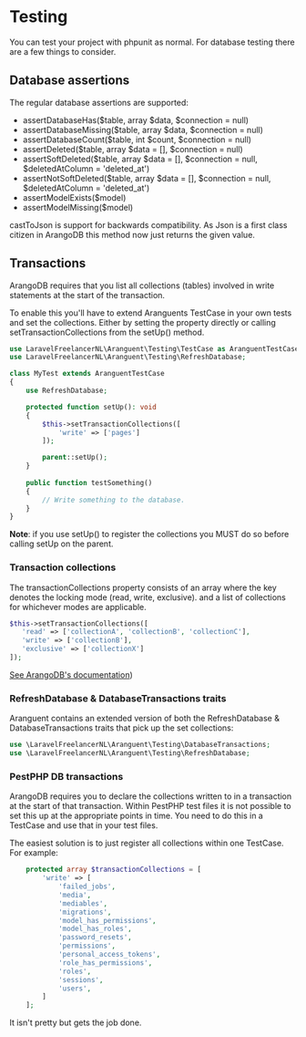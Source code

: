 # Testing
You can test your project with phpunit as normal. For database testing there are a few things to consider.

## Database assertions
The regular database assertions are supported:

- assertDatabaseHas($table, array $data, $connection = null)
- assertDatabaseMissing($table, array $data, $connection = null)
- assertDatabaseCount($table, int $count, $connection = null)
- assertDeleted($table, array $data = [], $connection = null)
- assertSoftDeleted($table, array $data = [], $connection = null, $deletedAtColumn = 'deleted_at')
- assertNotSoftDeleted($table, array $data = [], $connection = null, $deletedAtColumn = 'deleted_at')
- assertModelExists($model)
- assertModelMissing($model)

castToJson is support for backwards compatibility. As Json is a first class citizen in ArangoDB this method now just 
returns the given value.

## Transactions
ArangoDB requires that you list all collections (tables) involved in write statements at the start of the transaction.

To enable this you'll have to extend Aranguents TestCase in your own tests and set the collections. Either by setting
the property directly or calling setTransactionCollections from the setUp() method.
```php
use LaravelFreelancerNL\Aranguent\Testing\TestCase as AranguentTestCase;
use LaravelFreelancerNL\Aranguent\Testing\RefreshDatabase;

class MyTest extends AranguentTestCase
{
    use RefreshDatabase;

    protected function setUp(): void
    {
        $this->setTransactionCollections([
            'write' => ['pages']
        ]);

        parent::setUp();
    }
    
    public function testSomething()
    {
        // Write something to the database.
    }
}
 ```
**Note**: if you use setUp() to register the collections you MUST do so before calling setUp on the parent.

### Transaction collections
The transactionCollections property consists of an array where the key denotes the locking mode (read, write, exclusive).
and a list of collections for whichever modes are applicable.
 ```php 
 $this->setTransactionCollections([
    'read' => ['collectionA', 'collectionB', 'collectionC'],
    'write' => ['collectionB'],
    'exclusive' => ['collectionX']
]);
```
[See ArangoDB's documentation](https://www.arangodb.com/docs/3.8/transactions-locking-and-isolation.html))

### RefreshDatabase & DatabaseTransactions traits
Aranguent contains an extended version of both the RefreshDatabase & DatabaseTransactions traits that pick up the set
collections:
 ```php 
use \LaravelFreelancerNL\Aranguent\Testing\DatabaseTransactions;
use \LaravelFreelancerNL\Aranguent\Testing\RefreshDatabase;
```

### PestPHP DB transactions
ArangoDB requires you to declare the collections written to in a transaction at the start of that transaction.
Within PestPHP test files it is not possible to set this up at the appropriate points in time. You need to do this
in a TestCase and use that in your test files.

The easiest solution is to just register all collections within one TestCase.
For example:
```php
    protected array $transactionCollections = [
        'write' => [
            'failed_jobs',
            'media',
            'mediables',
            'migrations',
            'model_has_permissions',
            'model_has_roles',
            'password_resets',
            'permissions',
            'personal_access_tokens',
            'role_has_permissions',
            'roles',
            'sessions',
            'users',
        ]
    ];
```
It isn't pretty but gets the job done.

